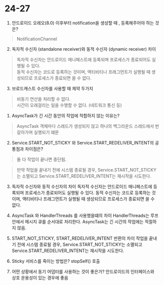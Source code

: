 # 24-27
1.  안드로이드 오레오(8.0) 이후부터 notification을 생성할 때 , 등록해주어야 하는 것은?
> NotificationChannel  

2.  독자적 수신자 (standalone receiver)와 동적 수신자 (dynamic receiver) 차이
> 독자적 수신자는 안드로이드 매니페스트에 등록되며 프로세스가 종료되어도 실행될 수 있다.  
동적 수신자는 코드로 등록하는 것이며, 액티비티나 프래그먼트가 실행될 때 생성되므로 프로세스가 종료되면 쓸 수 없다.

3.  브로드캐스트 수신자를 사용할 때 제약 두가지
> 비동기 연산을 처리할 수 없다.  
시간이 오래걸리는 일을 수행할 수 없다. (네트워크 통신 등)

1. AsyncTask가 긴 시간 동안의 작업에 적합하지 않는 이유는?
> AsyncTask 객체마다 스레드가 생성되지 않고 하나의 백그라운드 스레드에서 번갈아가며 실행되기 떄문  

2. Service.START_NOT_STICKY 와 Service.START_REDELIVER_INTENT의 공통점과 차이점은?
> 둘 다 작업이 끝나면 중단됨.  

> 만약 작업을 끝내기 전에 시스템 종료될 경우, Service.START_NOT_STICKY는 소멸되고 Service.START_REDELIVER_INTENT는  재시작을 시도한다.  

3. 독자적 수신자와 동적 수신자의 차이
독자적 수신자는 안드로이드 매니페스트에 등록되며 프로세스가 종료되어도 실행될 수 있다.
동적 수신자는 코드로 등록하는 것이며, 액티비티나 프래그먼트가 실행될 때 생성되므로 프로세스가 종료되면 쓸 수 없다.

1. AsyncTask 와 HandlerThreads 를 사용했을떄의 차이
HandlerThreads는 루프안에서 메시지 큐를 순서대로 처리한다. AsyncTask는  긴 시간의 작업에는 적절하지 않음.

2. START_NOT_STICKY, START_REDELIVER_INTENT 반환의 차이
작업을 끝내기 전에 시스템 종료될 경우, Service.START_NOT_STICKY는 소멸되고 Service.START_REDELIVER_INTENT는  재시작을 시도한다.

3. Sticky 서비스를 죽이는 방법은?
stopSelf() 호출

4. 어떤 상황에서 동기 어댑터를 사용하는 것이 좋은가?
안드로이드의 인터페이스와 상호 운용성이 있는 경우에 좋음
